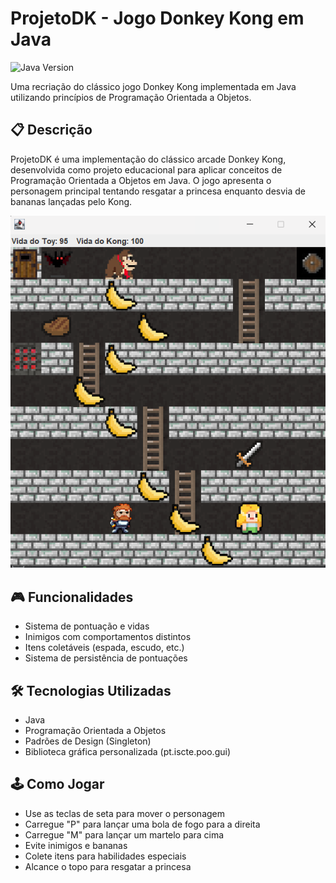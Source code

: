 # ProjetoDK - Jogo Donkey Kong em Java

![Java Version](https://img.shields.io/badge/Java-17%2B-blue) 

Uma recriação do clássico jogo Donkey Kong implementada em Java utilizando princípios de Programação Orientada a Objetos.


## 📋 Descrição

ProjetoDK é uma implementação do clássico arcade Donkey Kong, desenvolvida como projeto educacional para aplicar conceitos de Programação Orientada a Objetos em Java. O jogo apresenta o personagem principal tentando resgatar a princesa enquanto desvia de bananas lançadas pelo Kong.

![Screenshot do Jogo](https://github.com/fernandorocha23/ProjetoDK/blob/master/screenshots/gameplay.png)

## 🎮 Funcionalidades

- Sistema de pontuação e vidas
- Inimigos com comportamentos distintos
- Itens coletáveis (espada, escudo, etc.)
- Sistema de persistência de pontuações

## 🛠️ Tecnologias Utilizadas

- Java
- Programação Orientada a Objetos
- Padrões de Design (Singleton)
- Biblioteca gráfica personalizada (pt.iscte.poo.gui)

## 🕹️ Como Jogar
- Use as teclas de seta para mover o personagem
- Carregue "P" para lançar uma bola de fogo para a direita
- Carregue "M" para lançar um martelo para cima
- Evite inimigos e bananas
- Colete itens para habilidades especiais
- Alcance o topo para resgatar a princesa

  
